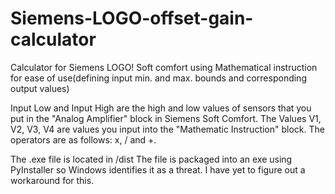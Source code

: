 # Siemens-LOGO-offset-gain-calculator
Calculator for Siemens LOGO! Soft comfort using Mathematical instruction for ease of use(defining input min. and max. bounds and corresponding output values)

Input Low and Input High are the high and low values of sensors that you put in the "Analog Amplifier" block in Siemens Soft Comfort. The Values V1, V2, V3, V4 are values you input into the "Mathematic Instruction" block. The operators are as follows: x, / and +.

The .exe file is located in /dist
The file is packaged into an exe using PyInstaller so Windows identifies it as a threat. I have yet to figure out a workaround for this.


